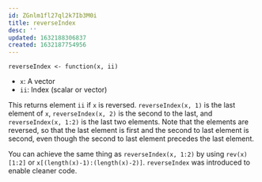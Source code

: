 ```yaml
---
id: ZGnlm1fl27ql2k7Ib3M0i
title: reverseIndex
desc: ''
updated: 1632188306837
created: 1632187754956
---
```


```
reverseIndex <- function(x, ii)
```

- `x`: A vector
- `ii`: Index (scalar or vector)

This returns element `ii` if `x` is reversed. `reverseIndex(x, 1)` is the last element of `x`, `reverseIndex(x, 2)` is the second to the last, and `reverseIndex(x, 1:2)` is the last two elements. Note that the elements are reversed, so that the last element is first and the second to last element is second, even though the second to last element precedes the last element.

You can achieve the same thing as `reverseIndex(x, 1:2)` by using `rev(x)[1:2]` or `x[(length(x)-1):(length(x)-2)]`. `reverseIndex` was introduced to enable cleaner code.